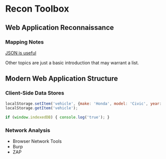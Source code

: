# Recon Toolbox

## Web Application Reconnaissance

### Mapping Notes

[JSON is useful](mapping-notes.json)

Other topics are just a basic introduction that may warrant a list.

## Modern Web Application Structure

### Client-Side Data Stores

```js
localStorage.setItem('vehicle', {make: 'Honda', model: 'Civic', year: '2003'});
localStorage.getItem('vehicle');

if (window.indexedDB) { console.log('true'); }
```

### Network Analysis

* Browser Network Tools
* Burp
* ZAP